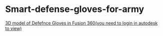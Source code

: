 # Smart-defense-gloves-for-army

[3D model of Defefnce Gloves in Fusion 360(you need to login in autodesk to view)](https://iiitdm936.autodesk360.com/g/projects/D20240325748958006/data/dXJuOmFkc2sud2lwcHJvZDpmcy5mb2xkZXI6Y28ua2lPV0l3ZlFSVlN5UUVkTEFhRVZkZw/dXJuOmFkc2sud2lwcHJvZDpkbS5saW5lYWdlOnVEc3ZMWXF2UnkyUUxMdUo5YWE2LWc/overview)
